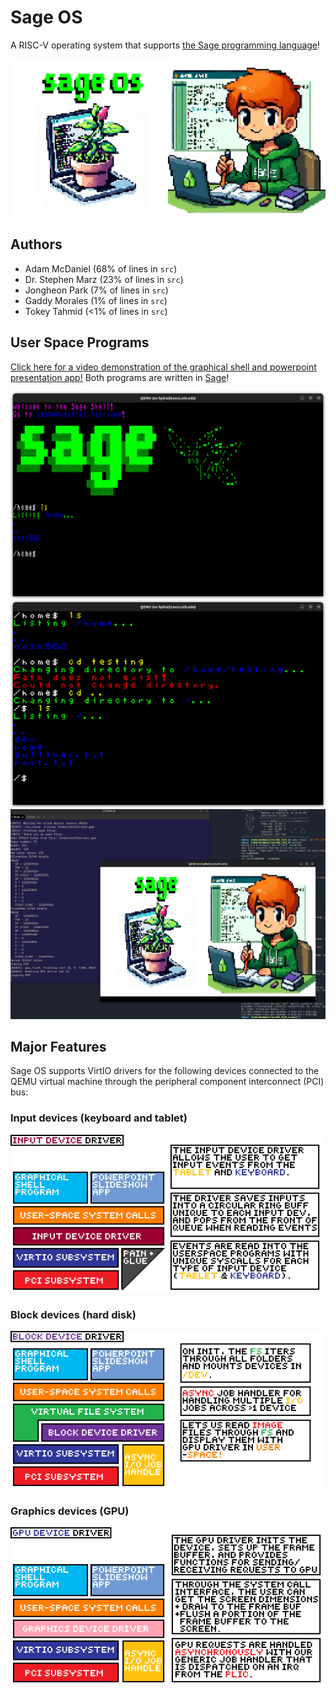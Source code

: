 # Sage OS

A RISC-V operating system that supports [the Sage programming language](https://github.com/adam-mcdaniel/sage)!

[![Sage OS](assets/sage-os.png)](https://adam-mcdaniel.github.io/sage)

## Authors

- Adam McDaniel (68% of lines in `src`)
- Dr. Stephen Marz (23% of lines in `src`)
- Jongheon Park (7% of lines in `src`)
- Gaddy Morales (1% of lines in `src`)
- Tokey Tahmid (<1% of lines in `src`)

## User Space Programs

[Click here for a video demonstration of the graphical shell and powerpoint presentation app!](https://docs.google.com/file/d/1k5CjkdbnrRzwfMCuE0A5eFRi_f5it75K/preview) Both programs are written in [Sage](https://github.com/adam-mcdaniel/sage)!

<div align="center">
    <img src="assets/shell1.png" alt="Shell"/>
    <img src="assets/shell2.png" alt="Shell"/>
</div>
<div align="center">
    <img src="assets/presentation.png" alt="Presentation"/>
</div>


## Major Features

Sage OS supports VirtIO drivers for the following devices connected to the QEMU virtual machine through the peripheral component interconnect (PCI) bus:

### Input devices (keyboard and tablet)

![Input Driver](assets/input-driver.png)

### Block devices (hard disk)

![Block Driver](assets/block-driver.png)

### Graphics devices (GPU)

![GPU Driver](assets/gpu-driver.png)
